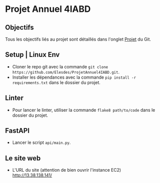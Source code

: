 # Projet Annuel 4IABD

## Objectifs
Tous les objectifs liés au projet sont détaillés dans l'onglet [Projet](https://github.com/users/Elesdes/projects/2) du Git.

## Setup | Linux Env
- Cloner le repo git avec la commande `git clone https://github.com/Elesdes/ProjetAnnuel4IABD.git`.
- Installer les dépendances avec la commande `pip install -r requirements.txt` dans le dossier du projet.

## Linter
- Pour lancer le linter, utiliser la commande `flake8 path/to/code` dans le dossier du projet.

## FastAPI
- Lancer le script `api/main.py`.

## Le site web
- L'URL du site (attention de bien ouvrir l'instance EC2) http://13.38.138.141/